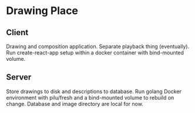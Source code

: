 Drawing Place
=============

Client
------

Drawing and composition application.
Separate playback thing (eventually).
Run create-react-app setup within a docker container with bind-mounted volume.

Server
------

Store drawings to disk and descriptions to database.
Run golang Docker environment with pilu/fresh and a bind-mounted volume to rebuild on change.
Database and image directory are local for now.
